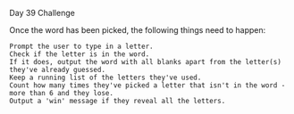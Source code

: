 
 Day 39 Challenge

Once the word has been picked, the following things need to happen:

    Prompt the user to type in a letter.
    Check if the letter is in the word.
    If it does, output the word with all blanks apart from the letter(s) they've already guessed.
    Keep a running list of the letters they've used.
    Count how many times they've picked a letter that isn't in the word - more than 6 and they lose.
    Output a 'win' message if they reveal all the letters.
